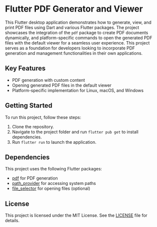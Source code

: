 # Flutter PDF Generator and Viewer

This Flutter desktop application demonstrates how to generate, view, and print PDF files using Dart and various Flutter packages. The project showcases the integration of the `pdf` package to create PDF documents dynamically, and platform-specific commands to open the generated PDF files with the default viewer for a seamless user experience. This project serves as a foundation for developers looking to incorporate PDF generation and management functionalities in their own applications.

## Key Features

- PDF generation with custom content
- Opening generated PDF files in the default viewer
- Platform-specific implementation for Linux, macOS, and Windows

## Getting Started

To run this project, follow these steps:

1. Clone the repository.
2. Navigate to the project folder and run `flutter pub get` to install dependencies.
3. Run `flutter run` to launch the application.

## Dependencies

This project uses the following Flutter packages:

- [pdf](https://pub.dev/packages/pdf) for PDF generation
- [path_provider](https://pub.dev/packages/path_provider) for accessing system paths
- [file_selector](https://pub.dev/packages/file_selector) for opening files (optional)

## License

This project is licensed under the MIT License. See the [LICENSE](LICENSE) file for details.
